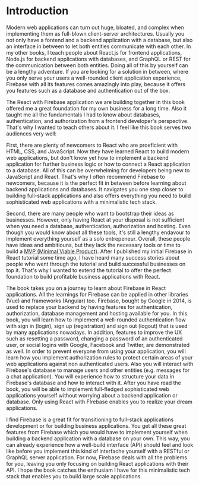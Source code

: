 # Introduction

Modern web applications can turn out huge, bloated, and complex when implementing them as full-blown client-server architectures. Usually you not only have a fontend and a backend application with a database, but also an interface in between to let both entities communicate with each other. In my other books, I teach people about React.js for frontend applications, Node.js for backend applications with databases, and GraphQL or REST for the communication between both entities. Doing all of this by yourself can be a lengthy adventure. If you are looking for a solution in between, where you only serve your users a well-rounded client application experience, Firebase with all its features comes amazingly into play, because it offers you features such as a database and authentication out of the box.

The React with Firebase application we are building together in this book offered me a great foundation for my own business for a long time. Also it taught me all the fundamentals I had to know about databases, authentication, and authorization from a frontend developer's perspective. That's why I wanted to teach others about it. I feel like this book serves two audiences very well:

First, there are plenty of newcomers to React who are proeficient with HTML, CSS, and JavaScript. Now they have learned React to build modern web applications, but don't know yet how to implement a backend application for further business logic or how to connect a React application to a database. All of this can be overwhelming for developers being new to JavaScript and React. That's why I often recommend Firebase to newcomers, because it is the perfect fit in between before learning about backend applications and databases. It navigates you one step closer to building full-stack applications and also offers everything you need to build sophisticated web applications with a minimalistic tech stack.

Second, there are many people who want to bootstrap their ideas as businesses. However, only having React at your disposal is not sufficient when you need a database, authentication, authorization and hosting. Even though you would know about all these tools, it's still a lengthy endavour to implement everything yourself as a solo entrepeneur. Overall, these people have ideas and ambitiouns, but they lack the necessary tools or time to build a [MVP (Minimal Viable Product)](https://en.wikipedia.org/wiki/Minimum_viable_product). After I published my initial Firebase in React tutorial some time ago, I have heard many success stories about people who went through the tutorial and build successful businesses on top it. That's why I wanted to extend the tutorial to offer the perfect foundation to build profitable business applications with React.

The book takes you on a journey to learn about Firebase in React applications. All the learnings for Firebase can be applied in other libraries (Vue) and frameworks (Angular) too. Firebase, bought by Google in 2014, is used to replace your backend by having features for authentication, authorization, database management and hosting available for you. In this book, you will learn how to implement a well-rounded authentication flow with sign in (login), sign up (registration) and sign out (logout) that is used by many applications nowadays. In addition, features to improve the UX such as resetting a password, changing a password of an authenticated user, or social logins with Google, Facebook and Twitter, are demonstrated as well. In order to prevent everyone from using your application, you will learn how you implement authorization rules to protect certain areas of your web applications against non authenticated users. Also you will interact with Firebase's database to manage users and other entities (e.g. messages for a chat application). You will experience how to structure your data in Firebase's database and how to interact with it. After you have read the book, you will be able to implement full-fledged sophisticated web applications yourself without worrying about a backend application or database. Only using React with FIrebase enables you to realize your dream applications.

I find Firebase is a great fit for transitioning to full-stack applications development or for building business applications. You get all these great features from Firebase which you would have to implement yourself when building a backend application with a database on your own. This way, you can already experience how a well-build interface (API) should feel and look like before you implement this kind of interfache yourself with a RESTful or GraphQL server application. For now, Firebase deals with all the problems for you, leaving you only focusing on building React applications with their API. I hope the book catches the enthusiam I have for this minimalistic tech stack that enables you to build large scale applications.
